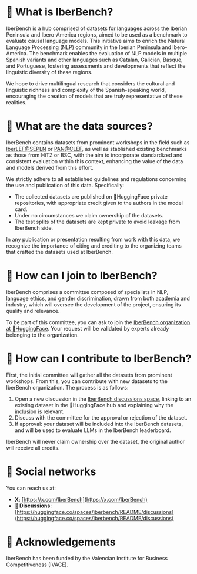 # 📖 What is IberBench?
IberBench is a hub comprised of datasets for languages across the Iberian Peninsula and Ibero-America regions, aimed to be used as a benchmark to evaluate causal language models. This initiative aims to enrich the Natural Language Processing (NLP) community in the Iberian Peninsula and Ibero-America. The benchmark enables the evaluation of NLP models in multiple Spanish variants and other languages such as Catalan, Galician, Basque, and Portuguese, fostering assessments and developments that reflect the linguistic diversity of these regions.

We hope to drive multilingual research that considers the cultural and linguistic richness and complexity of the Spanish-speaking world, encouraging the creation of models that are truly representative of these realities. 

# 📂 What are the data sources?

IberBench contains datasets from prominent workshops in the field such as [IberLEF@SEPLN](https://sepln2024.infor.uva.es/eventos/iberlef-es/) or [PAN@CLEF](https://pan.webis.de/clef24/pan24-web/index.html), as well as stablished existing benchmarks as those from HiTZ or BSC, with the aim to incorporate standardized and consistent evaluation within this context, enhancing the value of the data and models derived from this effort.

We strictly adhere to all established guidelines and regulations concerning the use and publication of this data. Specifically:

- The collected datasets are published on 🤗HuggingFace private repositories, with appropriate credit given to the authors in the model card.
- Under no circumstances we claim ownership of the datasets.
- The test splits of the datasets are kept private to avoid leakage from IberBench side.

In any publication or presentation resulting from work with this data, we recognize the importance of citing and crediting to the organizing teams that crafted the datasets used at IberBench.

# 🙋 How can I join to IberBench?

IberBench comprises a committee composed of specialists in NLP, language ethics, and gender discrimination, drawn from both academia and industry, which will oversee the development of the project, ensuring its quality and relevance.

To be part of this committee, you can ask to join the [IberBench organization at 🤗HuggingFace](https://huggingface.co/iberbench). Your request will be validated by experts already belonging to the organization.

# 🤝 How can I contribute to IberBench?

First, the initial committee will gather all the datasets from prominent workshops. From this, you can contribute with new datasets to the IberBench organization. The process is as follows:

1. Open a new discussion in the [IberBench discussions space](https://huggingface.co/spaces/iberbench/README/discussions), linking to an existing dataset in the 🤗HuggingFace hub and explaining why the inclusion is relevant.
2. Discuss with the committee for the approval or rejection of the dataset.
3. If approval: your dataset will be included into the IberBench datasets, and will be used to evaluate LLMs in the IberBench leaderboard.

IberBench will never claim ownership over the dataset, the original author will receive all credits.

# 💬 Social networks

You can reach us at:

- **X**: [https://x.com/IberBench](https://x.com/IberBench)
- **🤗 Discussions**: [https://huggingface.co/spaces/iberbench/README/discussions](https://huggingface.co/spaces/iberbench/README/discussions)

# 🫶 Acknowledgements

IberBench has been funded by the Valencian Institute for Business Competitiveness (IVACE).
